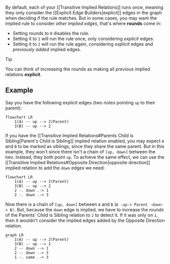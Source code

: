 By default, each of your [[Transitive Implied Relations]] runs once, meaning they only consider the [[Explicit Edge Builders|explicit]] edges in the graph when deciding if the rule matches. But in some cases, you may want the implied rule to consider _other implied edges_, that's where **rounds** come in:

- Setting rounds to `0` disables the rule.
- Setting it to `1` will run the rule once, only considering _explicit_ edges.
- Setting it to `2` will run the rule again, considering _explicit_ edges and _previously added_ implied edges.

> [!TIP]
> You can think of increasing the rounds as making all _previous_ implied relations **explicit**.

## Example

Say you have the following explicit edges (two notes pointing `up` to their parent):

```mermaid
flowchart LR
	1(A) -- up --> 2(Parent)
	3(B) -- up --> 2
```

If you have the [[Transitive Implied Relations#Parents Child is Sibling|Parent's Child is Sibling]] implied relation enabled, you may expect `A` and `B` to be marked as siblings, since they share the same parent. But in this example, they won't since there isn't a chain of `[up, down]` between the two. Instead, they both point `up`. To achieve the same effect, we can use the [[Transitive Implied Relations#Opposite Direction|opposite direction]] implied relation to add the `down` edges we need:

```mermaid
flowchart LR
	1(A) -- up --> 2(Parent)
	3(B) -- up --> 2
	2 -. down .-> 1
	2 -. down .-> 3
```

Now there is a chain of `[up, down]` between `A` and `B` (`A -up-> Parent -down-> B)`. But, because the `down` edge is implied, we have to increase the _rounds_ of the Parents' Child is Sibling relation to `2` to detect it. If it was only on `1`, then it wouldn't consider the implied edges added by the Opposite Direction relation.

```mermaid
graph LR
	1(A) -- up --> 2(Parent)
	3(B) -- up --> 2
	2 -- down --> 1
	2 -- down --> 3
	1 -. same .-> 3
```
